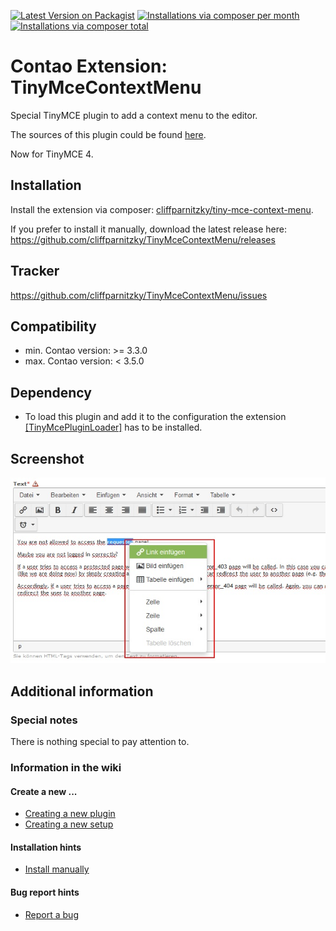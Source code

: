 [![Latest Version on Packagist](http://img.shields.io/packagist/v/cliffparnitzky/tiny-mce-context-menu.svg?style=flat)](https://packagist.org/packages/cliffparnitzky/tiny-mce-context-menu)
[![Installations via composer per month](http://img.shields.io/packagist/dm/cliffparnitzky/tiny-mce-context-menu.svg?style=flat)](https://packagist.org/packages/cliffparnitzky/tiny-mce-context-menu)
[![Installations via composer total](http://img.shields.io/packagist/dt/cliffparnitzky/tiny-mce-context-menu.svg?style=flat)](https://packagist.org/packages/cliffparnitzky/tiny-mce-context-menu)

Contao Extension: TinyMceContextMenu
====================================

Special TinyMCE plugin to add a context menu to the editor.

The sources of this plugin could be found [here](http://www.tinymce.com/wiki.php/Plugin:contextmenu).

Now for TinyMCE 4.


Installation
------------

Install the extension via composer: [cliffparnitzky/tiny-mce-context-menu](https://packagist.org/packages/cliffparnitzky/tiny-mce-context-menu).

If you prefer to install it manually, download the latest release here: https://github.com/cliffparnitzky/TinyMceContextMenu/releases


Tracker
-------

https://github.com/cliffparnitzky/TinyMceContextMenu/issues


Compatibility
-------------

- min. Contao version: >= 3.3.0
- max. Contao version: <  3.5.0


Dependency
----------

- To load this plugin and add it to the configuration the extension [[TinyMcePluginLoader]](https://github.com/cliffparnitzky/TinyMcePluginLoader) has to be installed.


Screenshot
----------

![Screenshot](screenshot.jpg)


Additional information
----------------------

### Special notes

There is nothing special to pay attention to.

### Information in the wiki

#### Create a new ...

* [Creating a new plugin](wiki/Creating-a-new-plugin)
* [Creating a new setup](wiki/Creating-a-new-setup)

#### Installation hints
* [Install manually](wiki/Install-manually)

#### Bug report hints

* [Report a bug](wiki/Report-a-bug)